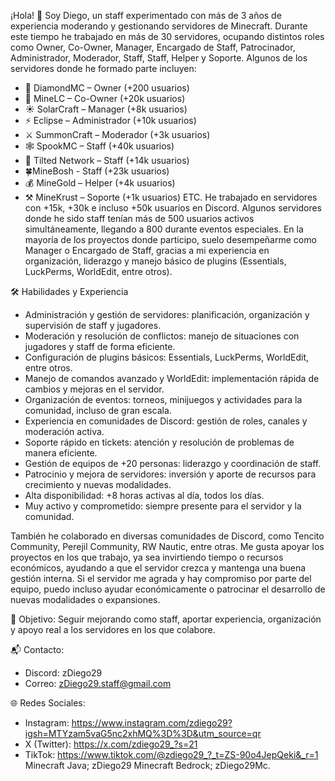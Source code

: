 ¡Hola! 👋 Soy Diego, un staff experimentado con más de 3 años de experiencia moderando y gestionando servidores de Minecraft. Durante este tiempo he trabajado en más de 30 servidores, ocupando distintos roles como Owner, Co-Owner, Manager, Encargado de Staff, Patrocinador, Administrador, Moderador, Staff, Staff, Helper y Soporte.
Algunos de los servidores donde he formado parte incluyen:
* 💎 DiamondMC – Owner (+200 usuarios)
* 💠 MineLC – Co-Owner (+20k usuarios)
* ☀️ SolarCraft – Manager (+8k usuarios)
* ⚡ Eclipse – Administrador (+10k usuarios)
* ⚔️ SummonCraft – Moderador (+3k usuarios)
* 🕸️ SpookMC – Staff (+40k usuarios)
* 🎯 Tilted Network – Staff (+14k usuarios)
* 🍀MineBosh - Staff (+23k usuarios) 
* 💰 MineGold – Helper (+4k usuarios)
* ⚒️ MineKrust – Soporte (+1k usuarios)
ETC. 
He trabajado en servidores con +15k, +30k e incluso +50k usuarios en Discord. Algunos servidores donde he sido staff tenían más de 500 usuarios activos simultáneamente, llegando a 800 durante eventos especiales.
En la mayoría de los proyectos donde participo, suelo desempeñarme como Manager o Encargado de Staff, gracias a mi experiencia en organización, liderazgo y manejo básico de plugins (Essentials, LuckPerms, WorldEdit, entre otros).

🛠️ Habilidades y Experiencia
* Administración y gestión de servidores: planificación, organización y supervisión de staff y jugadores.
* Moderación y resolución de conflictos: manejo de situaciones con jugadores y staff de forma eficiente.
* Configuración de plugins básicos: Essentials, LuckPerms, WorldEdit, entre otros.
* Manejo de comandos avanzado y WorldEdit: implementación rápida de cambios y mejoras en el servidor.
* Organización de eventos: torneos, minijuegos y actividades para la comunidad, incluso de gran escala.
* Experiencia en comunidades de Discord: gestión de roles, canales y moderación activa.
* Soporte rápido en tickets: atención y resolución de problemas de manera eficiente.
* Gestión de equipos de +20 personas: liderazgo y coordinación de staff.
* Patrocinio y mejora de servidores: inversión y aporte de recursos para crecimiento y nuevas modalidades.
* Alta disponibilidad: +8 horas activas al día, todos los días.
* Muy activo y comprometido: siempre presente para el servidor y la comunidad.

También he colaborado en diversas comunidades de Discord, como Tencito Community, Perejil Community, RW Nautic, entre otras. Me gusta apoyar los proyectos en los que trabajo, ya sea invirtiendo tiempo o recursos económicos, ayudando a que el servidor crezca y mantenga una buena gestión interna.
Si el servidor me agrada y hay compromiso por parte del equipo, puedo incluso ayudar económicamente o patrocinar el desarrollo de nuevas modalidades o expansiones.

💼 Objetivo: Seguir mejorando como staff, aportar experiencia, organización y apoyo real a los servidores en los que colabore.

📬 Contacto:
* Discord: zDiego29
* Correo: zDiego29.staff@gmail.com

🌐 Redes Sociales: 
* Instagram: https://www.instagram.com/zdiego29?igsh=MTYzam5vaG5nc2xhMQ%3D%3D&utm_source=qr
* X (Twitter): https://x.com/zdiego29_?s=21
* TikTok: https://www.tiktok.com/@zdiego29_?_t=ZS-90o4JepQeki&_r=1
Minecraft Java; zDiego29
Minecraft Bedrock; zDiego29Mc.
